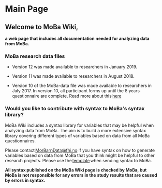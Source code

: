 # ﻿Main Page 

## Welcome to MoBa Wiki, 

**a web page that includes all documentation needed for analyzing data from MoBa.** 

### MoBa research data files 

* Version 12 was made available to researchers in January 2019. 

* Version 11 was made available to researchers in August 2018. 

* Version 10 of the MoBa-data file was made available to researchers in July 2017. In version 10, all participant forms up until the 8 years questionnaire are complete. Read more about this [here](https://www.fhi.no/en/op/data-access-from-health-registries-health-studies-and-biobanks/data-from-moba/moba-research-data-files/) 



### Would you like to contribute with syntax to MoBa's syntax library? 

MoBa Wiki includes a syntax library for variables that may be helpful when analyzing data from MoBa. The aim is to build a more extensive syntax library covering different types of variables based on data from all MoBa questionnaires. 

Please contact [MorBarnData@fhi.no](MorBarnData@fhi.no) if you have syntax on how to generate variables based on data from MoBa that you think might be helpful to other research projects. Please use the [template](https://mobawiki.fhi.no/mobawiki/index.php/Template) when sending syntax to MoBa. 

**All syntax published on the MoBa Wiki page is checked by MoBa, but MoBa is not responsible for any errors in the study results that are caused by errors in syntax.** 

